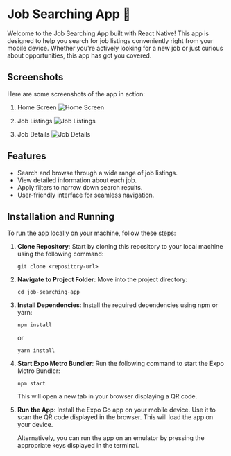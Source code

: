 # Job Searching App 💼

Welcome to the Job Searching App built with React Native! This app is designed to help you search for job listings conveniently right from your mobile device. Whether you're actively looking for a new job or just curious about opportunities, this app has got you covered.

## Screenshots

Here are some screenshots of the app in action:

1. Home Screen
![Home Screen](./assets/images/home.PNG)

2. Job Listings
![Job Listings](./assets/images/search.PNG)

3. Job Details
![Job Details](./assets/images/job.PNG)

## Features

- Search and browse through a wide range of job listings.
- View detailed information about each job.
- Apply filters to narrow down search results.
- User-friendly interface for seamless navigation.

## Installation and Running

To run the app locally on your machine, follow these steps:

1. **Clone Repository**: Start by cloning this repository to your local machine using the following command:

   ```
   git clone <repository-url>
   ```

2. **Navigate to Project Folder**: Move into the project directory:

   ```
   cd job-searching-app
   ```

3. **Install Dependencies**: Install the required dependencies using npm or yarn:

   ```
   npm install
   ```

   or

   ```
   yarn install
   ```

4. **Start Expo Metro Bundler**: Run the following command to start the Expo Metro Bundler:

   ```
   npm start
   ```

   This will open a new tab in your browser displaying a QR code.

5. **Run the App**: Install the Expo Go app on your mobile device. Use it to scan the QR code displayed in the browser. This will load the app on your device.

   Alternatively, you can run the app on an emulator by pressing the appropriate keys displayed in the terminal.
